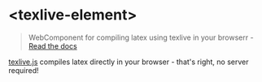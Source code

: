 # \<texlive-element\>
> WebComponent for compiling latex using texlive in your browserr - [Read the docs](https://dmonad.github.io/texlive-element/)

[texlive.js](https://github.com/manuels/texlive.js) compiles
latex directly in your browser - that's right, no server required!

